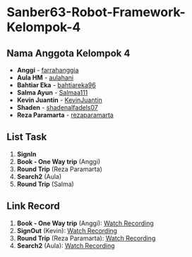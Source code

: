 # Sanber63-Robot-Framework-Kelompok-4

## Nama Anggota Kelompok 4
- **Anggi** - [farrahanggia](https://github.com/farrahanggia)
- **Aula HM** - [aulahani](https://github.com/aulahani)
- **Bahtiar Eka** - [bahtiareka96](https://github.com/bahtiareka96)
- **Salma Ayun** - [Salmaa111](https://github.com/Salmaa111)
- **Kevin Juantin** - [KevinJuantin](https://github.com/KevinJuantin)
- **Shaden** - [shadenalfadels07](https://github.com/shadenalfadels07)
- **Reza Paramarta** - [rezaparamarta](https://github.com/rezaparamarta)

## List Task
1. **SignIn**
2. **Book - One Way trip** (Anggi)
3. **Round Trip** (Reza Paramarta)
4. **Search2** (Aula)
5. **Round Trip** (Salma) 

## Link Record
1. **Book - One Way trip** (Anggi): [Watch Recording](https://drive.google.com/file/d/1iD8x0oUIhLlw32MI9rXy7cST5BjCVrAK/view?usp=sharing)
2. **SignOut** (Kevin): [Watch Recording](https://drive.google.com/file/d/18J0TPzPDFK8c8cWNJcWX9aQ0llGtepzn/view?usp=sharing)
3. **Round Trip** (Reza Paramarta): [Watch Recording](https://drive.google.com/file/d/1pKXLwqWKGd4RCqK6NM3L2YXS14OCTIt9/view?usp=sharing)
4. **Search2** (Aula): [Watch Recording](https://drive.google.com/drive/folders/1YC94DNrr68CK4H6TLmnL-oY1-TQRI6A8?usp=sharing)
